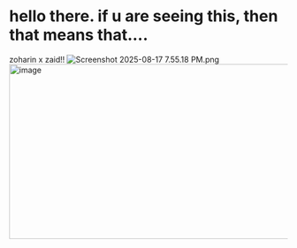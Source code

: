 # hello there. if u are seeing this, then that means that....
zoharin x zaid!! 
<img src="blob:chrome-untrusted://media-app/3fcffe77-eeac-4682-aad8-49f059d9d135" alt="Screenshot 2025-08-17 7.55.18 PM.png"/><img width="647" height="317" alt="image" src="https://github.com/user-attachments/assets/44ac9efa-3834-4175-9ca6-bf0e2b28c241" />

